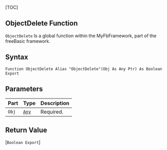 [TOC]
## ObjectDelete Function

`ObjectDelete` Is a global function within the MyFbFramework, part of the freeBasic framework.
## Syntax

```freeBasic
Function ObjectDelete Alias "ObjectDelete"(Obj As Any Ptr) As Boolean Export
```

## Parameters

|Part|Type|Description|
| :------------ | :------------ | :------------ |
|`Obj`|[`Any`]("https://www.freebasic.net/wiki/KeyPgAny")|Required.|

## Return Value
[`Boolean Export`]

